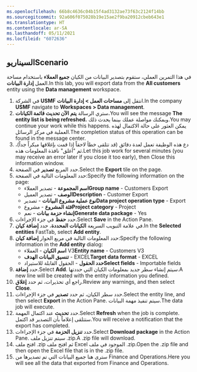 ```yaml
---
ms.openlocfilehash: 66b8c4636c04b15f4ad3132ae73f63c2124f14bb
ms.sourcegitcommit: 92a606f075028b19e15ae2f9ba20912cbeb643e1
ms.translationtype: HT
ms.contentlocale: ar-SA
ms.lasthandoff: 05/11/2021
ms.locfileid: "6072636"
---
```

## <a name="scenario"></a><span data-ttu-id="5bb01-101">السيناريو</span><span class="sxs-lookup"><span data-stu-id="5bb01-101">Scenario</span></span>
<span data-ttu-id="5bb01-102">في هذا التمرين العملي، ستقوم بتصدير البيانات من الكيان **جميع العملاء** باستخدام مساحة العمل **إدارة البيانات**.</span><span class="sxs-lookup"><span data-stu-id="5bb01-102">In this lab, you will export data from the **All customers** entity using the **Data management** workspace.</span></span> 

1.  <span data-ttu-id="5bb01-103">في الشركة **USMF** انتقل إلى **مساحات العمل > إدارة البيانات**.</span><span class="sxs-lookup"><span data-stu-id="5bb01-103">In the company **USMF** navigate to **Workspaces > Data management**.</span></span> 
2.  <span data-ttu-id="5bb01-104">ستري الرسالة **يتم الآن تحديث قائمة الكيانات.**</span><span class="sxs-lookup"><span data-stu-id="5bb01-104">You will see the message **The entity list is being refreshed.**</span></span> <span data-ttu-id="5bb01-105">ويمكنك مواصلة عملك بينما يحدث ذلك.</span><span class="sxs-lookup"><span data-stu-id="5bb01-105">You may continue your work while this happens.</span></span> <span data-ttu-id="5bb01-106">يمكن العثور على حالة الاكتمال لهذه العملية في مركز الرسائل.</span><span class="sxs-lookup"><span data-stu-id="5bb01-106">The completion status of this operation can be found in the message center.</span></span>
3.  <span data-ttu-id="5bb01-107">دع هذه الوظيفة تعمل لعدة دقائق (قد تتلقى خطأ لاحقاً إذا قمت بإغلاقها مبكراً جداً)، ثم "أغلق" نافذة المعلومات هذه.</span><span class="sxs-lookup"><span data-stu-id="5bb01-107">Let this job work for several minutes (you may receive an error later if you close it too early), then Close this information window.</span></span>
2.  <span data-ttu-id="5bb01-108">حدد المربع **تصدير** في الصفحة.</span><span class="sxs-lookup"><span data-stu-id="5bb01-108">Select the **Export** tile on the page.</span></span> 
3.  <span data-ttu-id="5bb01-109">حدد المعلومات التالية في الصفحة:</span><span class="sxs-lookup"><span data-stu-id="5bb01-109">Specify the following information on the page:</span></span>
    - <span data-ttu-id="5bb01-110">**اسم المجموعة** - تصدير العملاء</span><span class="sxs-lookup"><span data-stu-id="5bb01-110">**Group name** - Customers Export</span></span>
    - <span data-ttu-id="5bb01-111">**الوصف** - تصدير العميل</span><span class="sxs-lookup"><span data-stu-id="5bb01-111">**Description** - Customer Export</span></span>
    - <span data-ttu-id="5bb01-112">**نوع عملية مشروع البيانات** - تصدير</span><span class="sxs-lookup"><span data-stu-id="5bb01-112">**Data project operation type** - Export</span></span> 
    - <span data-ttu-id="5bb01-113">**فئة المشروع** - مشروع</span><span class="sxs-lookup"><span data-stu-id="5bb01-113">**Project category** -  Project</span></span>
    - <span data-ttu-id="5bb01-114">**إنشاء حزمة بيانات** - نعم</span><span class="sxs-lookup"><span data-stu-id="5bb01-114">**Generate data package** - Yes</span></span> 
4.  <span data-ttu-id="5bb01-115">حدد **حفظ** في جزء الإجراءات.</span><span class="sxs-lookup"><span data-stu-id="5bb01-115">Select **Save** in the Action Pane.</span></span> 
5.  <span data-ttu-id="5bb01-116">في علامة التبويب السريعة **الكيانات المحددة**، حدد **إضافة كيان**.</span><span class="sxs-lookup"><span data-stu-id="5bb01-116">In the **Selected entities** FastTab, select **Add entity**.</span></span> 
6.  <span data-ttu-id="5bb01-117">حدد المعلومات التالية في مربع الحوار **إضافة كيان**:</span><span class="sxs-lookup"><span data-stu-id="5bb01-117">Specify the following information in the **Add entity** dialog:</span></span>
    - <span data-ttu-id="5bb01-118">**اسم الكيان** - العملاء V3</span><span class="sxs-lookup"><span data-stu-id="5bb01-118">**Entity name** - Customers V3</span></span>
    - <span data-ttu-id="5bb01-119">**تنسيق البيانات الهدف** - EXCEL</span><span class="sxs-lookup"><span data-stu-id="5bb01-119">**Target data format** - EXCEL</span></span>
    - <span data-ttu-id="5bb01-120">**حدد الحقول** - الحقول القابلة للاستيراد</span><span class="sxs-lookup"><span data-stu-id="5bb01-120">**Select fields** - Importable fields</span></span>
7.  <span data-ttu-id="5bb01-121">حدد **إضافة**.</span><span class="sxs-lookup"><span data-stu-id="5bb01-121">Select **Add**.</span></span> <span data-ttu-id="5bb01-122">سيتم إنشاء سطر جديد بمعلومات الكيان التي حددتها.</span><span class="sxs-lookup"><span data-stu-id="5bb01-122">A new line will be created with the entity information you defined.</span></span> 
9.  <span data-ttu-id="5bb01-123">راجع أي تحذيرات، ثم حدد **إغلاق**.</span><span class="sxs-lookup"><span data-stu-id="5bb01-123">Review any warnings, and then select **Close**.</span></span> 
10. <span data-ttu-id="5bb01-124">حدد سطر الكيان، ثم حدد **تصدير** في جزء الإجراءات.</span><span class="sxs-lookup"><span data-stu-id="5bb01-124">Select the entity line, and then select **Export** in the Action Pane.</span></span> <span data-ttu-id="5bb01-125">سيتم تنفيذ مهمة البيانات.</span><span class="sxs-lookup"><span data-stu-id="5bb01-125">The data job will execute.</span></span> 
12. <span data-ttu-id="5bb01-126">حدد **تحديث** عند اكتمال المهمة.</span><span class="sxs-lookup"><span data-stu-id="5bb01-126">Select **Refresh** when the job is complete.</span></span> <span data-ttu-id="5bb01-127">ستتلقى إعلاماً بأن التصدير قد اكتمل.</span><span class="sxs-lookup"><span data-stu-id="5bb01-127">You will receive a notification that the export has completed.</span></span> 
13. <span data-ttu-id="5bb01-128">حدد **تنزيل الحزمة** في جزء الإجراءات.</span><span class="sxs-lookup"><span data-stu-id="5bb01-128">Select **Download package** in the Action Pane.</span></span> <span data-ttu-id="5bb01-129">سيتم تنزيل ملف .zip.</span><span class="sxs-lookup"><span data-stu-id="5bb01-129">A .zip file will download.</span></span> 
15. <span data-ttu-id="5bb01-130">افتح ملف .zip ثم افتح ملف Excel الموجود في ملف .zip.</span><span class="sxs-lookup"><span data-stu-id="5bb01-130">Open the .zip file and then open the Excel file that is in the .zip file.</span></span> 
16. <span data-ttu-id="5bb01-131">سترى هنا جميع البيانات التي تم تصديرها من Finance and Operations.</span><span class="sxs-lookup"><span data-stu-id="5bb01-131">Here you will see all the data that exported from Finance and Operations.</span></span>
